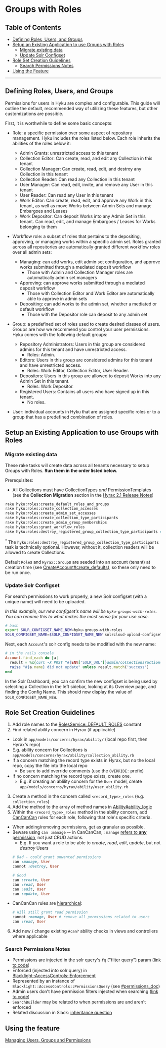# Groups with Roles

## Table of Contents
  * [Defining Roles, Users, and Groups](#defining-roles-users-and-groups)
  * [Setup an Existing Application to use Groups with Roles](#setup-an-existing-application-to-use-groups-with-roles)
    * [Migrate existing data](#migrate-existing-data)
    * [Update Solr Configset](#update-solr-configset)
  * [Role Set Creation Guidelines](#role-set-creation-guidelines)
    * [Search Permissions Notes](#search-permissions-notes)
  * [Using the Feature](#using-the-feature)

---

## Defining Roles, Users, and Groups

Permissions for users in Hyku are complex and configurable. This guide will outline the default, recommended way of utilizing these features, but other customizations are possible.

First, it is worthwhile to define some basic concepts:

- Role: a specific permission over some aspect of repository management. Hyku includes the roles listed below. Each role inherits the abilities of the roles below it:
  - Admin	Grants: unrestricted access to this tenant
  - Collection Editor: Can create, read, and edit any Collection in this tenant	
  - Collection Manager: Can create, read, edit, and destroy any Collection in this tenant	
  - Collection Reader: Can read any Collection in this tenant	
  - User Manager: Can read, edit, invite, and remove any User in this tenant	
  - User Reader: Can read any User in this tenant	
  - Work Editor: Can create, read, edit, and approve any Work in this tenant, as well as move Works between Admin Sets and manage Embargoes and Leases
  - Work Depositor: Can deposit Works into any Admin Set in this tenant. Can read, edit, and manage Embargoes / Leases for Works belonging to them	

- Workflow role: a subset of roles that pertains to the depositing, approving, or managing works within a specific admin set. Roles granted across all repositories are automatically granted different workflow roles over all admin sets:
  - Managing: can add works, edit admin set configuration, and approve works submitted through a mediated deposit workflow
    - Those with Admin and Collection Manager roles are automatically admin set managers
  - Approving: can approve works submitted through a mediated deposit workflow
    - Those with Collection Editor and Work Editor are automatically able to approve in admin sets
  - Depositing: can add works to the admin set, whether a mediated or default workflow
    - Those with the Depositor role can deposit to any admin set

- Group: a predefined set of roles used to create desired classes of users. Groups are how we recommend you control your user permissions. Hyku comes with the following default groups:
  - Repository Administrators: Users in this group are considered admins for this tenant and have unrestricted access.
    - Roles: Admin.
  - Editors: Users in this group are considered admins for this tenant and have unrestricted access.
    - Roles: Work Editor, Collection Editor, User Reader.
  - Depositors: Users in this group are allowed to deposit Works into any Admin Set in this tenant.
    - Roles: Work Depositor.
  - Registered Users: Contains all users who have signed up in this tenant.
    - No roles.

- User: individual accounts in Hyku that are assigned specific roles or to a group that has a predefined combination of roles.

## Setup an Existing Application to use Groups with Roles

### Migrate existing data

These rake tasks will create data across all tenants necessary to setup Groups with Roles. **Run them in the order listed below.**

Prerequisites:
- All Collections must have CollectionTypes _and_ PermissionTemplates (see the **Collection Migration** section in the [Hyrax 2.1 Release Notes](https://github.com/samvera/hyrax/releases/tag/v2.1.0))

```bash
rake hyku:roles:create_default_roles_and_groups
rake hyku:roles:create_collection_accesses
rake hyku:roles:create_admin_set_accesses
rake hyku:roles:create_collection_type_participants
rake hyku:roles:create_admin_group_memberships
rake hyku:roles:grant_workflow_roles
rake hyku:roles:destroy_registered_group_collection_type_participants # optional
```

<sup>\*</sup> The `hyku:roles:destroy_registered_group_collection_type_participants` task is technically optional. However, without it, collection readers will be allowed to create Collections.

Default `Role`s and `Hyrax::Group`s are seeded into an account (tenant) at creation time (see [CreateAccount#create_defaults](app/services/create_account.rb)), so these only need to be run once.

### Update Solr Configset

For search permissions to work properly, a new Solr configset (with a unique name) will need to be uploaded.

_In this example, our new configset's name will be `hyku-groups-with-roles`. You can rename this to what makes the most sense for your use case._

```bash
# bash
export SOLR_CONFIGSET_NAME_NEW=hyku-groups-with-roles
SOLR_CONFIGSET_NAME=$SOLR_CONFIGSET_NAME_NEW solrcloud-upload-configset.sh /app/samvera/hyrax-webapp/solr/conf
```

Next, each `Account`'s solr config needs to be modified with the new name:

```ruby
# in the rails console
Account.find_each do |a|
  result = %x{curl -X POST "#{ENV['SOLR_URL']}admin/collections?action=MODIFYCOLLECTION&collection=#{a.solr_endpoint.collection}&collection.configName=#{ENV['SOLR_CONFIGSET_NAME_NEW']}"}
  raise "#{a.name} did not update" unless result.match('success')
end
```

In the Solr Dashboard, you can confirm the new configset is being used by selecting a Collection in the left sidebar, looking at its Overview page, and finding the Config Name. This should now display the value of `SOLR_CONFIGSET_NAME_NEW`.

## Role Set Creation Guidelines
1. Add role names to the [RolesService::DEFAULT_ROLES](app/services/roles_service.rb) constant
2. Find related ability concern in Hyrax (if applicable)
  - Look in `app/models/concerns/hyrax/ability/` (local repo first, then Hyrax's repo)
  - E.g. ability concern for Collections is `app/models/concerns/hyrax/ability/collection_ability.rb`
  - If a concern matching the record type exists in Hyrax, but no the local repo, copy the file into the local repo
    - Be sure to add override comments (use the `OVERRIDE:` prefix)
  - If no concern matching the record type exists, create one.
    - E.g. if creating an ablility concern for the `User` model, create `app/models/concerns/hyrax/ability/user_ability.rb`
3. Create a method in the concern called `<record_type>_roles` (e.g. `collection_roles`)
4. Add the method to the array of method names in [Ability#ability_logic](app/models/ability.rb`)
5. Within the `<record_type>_roles` method in the ability concern, add [CanCanCan](https://github.com/CanCanCommunity/cancancan) rules for each role, following that role's specific criteria.
  - When adding/removing permissions, get as granular as possible.
  - Beware using `can :manage` -- in CanCanCan, `:manage` [refers to **any** permission](https://github.com/CanCanCommunity/cancancan/blob/develop/docs/Defining-Abilities.md#the-can-method), not just CRUD actions.
    - E.g. If you want a role to be able to _create_, _read_, _edit_, _update_, but not _destroy_ Users
    ```ruby
    # Bad - could grant unwanted permissions
    can :manage, User
    cannot :destroy, User

    # Good
    can :create, User
    can :read, User
    can :edit, User
    can :update, User
    ```
  - CanCanCan rules are [hierarchical](https://github.com/CanCanCommunity/cancancan/blob/develop/docs/Ability-Precedence.md):
    ```ruby
    # Will still grant read permission
    cannot :manage, User # remove all permissions related to users
    can :read, User
    ```
6. Add new / change existing `#can?` ability checks in views and controllers where applicable

### Search Permissions Notes
- Permissions are injected in the solr query's `fq` ("filter query") param ([link to code](https://github.com/projectblacklight/blacklight-access_controls/blob/master/lib/blacklight/access_controls/enforcement.rb#L56))
- Enforced (injected into solr query) in [Blacklight::AccessControls::Enforcement](https://github.com/projectblacklight/blacklight-access_controls/blob/master/lib/blacklight/access_controls/enforcement.rb) 
- Represented by an instance of `Blacklight::AccessControls::PermissionsQuery` (see [#permissions_doc](https://github.com/projectblacklight/blacklight-access_controls/blob/master/lib/blacklight/access_controls/permissions_query.rb#L7-L14))
- Admin users don't have permission filters injected when searching ([link to code](https://github.com/samvera/hyrax/blob/v2.9.0/app/search_builders/hyrax/search_filters.rb#L15-L20))
- `SearchBuilder` may be related to when permissions are and aren't enforced 
- Related discussion in Slack: [inheritance question](https://samvera.slack.com/archives/C0F9JQJDQ/p1614103477032200)

## Using the feature
[Managing Users, Groups and Permissions](https://docs.google.com/document/d/1dQta2JaT0rLPibl9XZNVt5VLskEWL9Ojym8EFKGdHYE/edit#heading=h.rrrlo1kmlxki)
